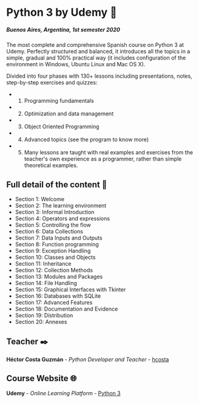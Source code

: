 # Python 3 by Udemy 🐍
##### Buenos Aires, Argentina, 1st semester 2020

The most complete and comprehensive Spanish course on Python 3 at Udemy. Perfectly structured and balanced, it introduces all the topics in a simple, gradual and 100% practical way (it includes configuration of the environment in Windows, Ubuntu Linux and Mac OS X).

Divided into four phases with 130+ lessons including presentations, notes, step-by-step exercises and quizzes:

* 1. Programming fundamentals
* 2. Optimization and data management
* 3. Object Oriented Programming
* 4. Advanced topics (see the program to know more)
* 5. Many lessons are taught with real examples and exercises from the teacher's own experience as a programmer, rather than simple theoretical examples.


## Full detail of the content 📖

* Section 1: Welcome
* Section 2: The learning environment
* Section 3: Informal Introduction
* Section 4: Operators and expressions
* Section 5: Controlling the flow
* Section 6: Data Collections
* Section 7: Data Inputs and Outputs
* Section 8: Function programming
* Section 9: Exception Handling
* Section 10: Classes and Objects
* Section 11: Inheritance
* Section 12: Collection Methods
* Section 13: Modules and Packages
* Section 14: File Handling
* Section 15: Graphical Interfaces with Tkinter
* Section 16: Databases with SQLite
* Section 17: Advanced Features
* Section 18: Documentation and Evidence
* Section 19: Distribution
* Section 20: Annexes


## Teacher ✒️

**Héctor Costa Guzmán** - *Python Developer and Teacher* - [hcosta](https://github.com/hcosta)

## Course Website 🌐

**Udemy** - *Online Learning Platform* - [Python 3](https://www.udemy.com/course/python-3-al-completo-desde-cero/)